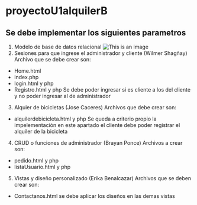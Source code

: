# proyectoU1alquilerB
## Se debe implementar los siguientes parametros
1. Modelo de base de datos relacional
  ![This is an image](https://raw.githubusercontent.com/bsponce1/proyectoU1alquilerB/main/modelo-base-de-datos.png)
2. Sesiones para que ingrese el administrador y cliente (Wilmer Shagñay)
  Archivo que se debe crear son: 
  - Home.html
  - index.php
  - login.html y php
  - Registro.html y php
  Se debe poder ingresar si es cliente a los del cliente y no poder ingresar al de administrador
 3. Alquier de bicicletas (Jose Caceres)
  Archivos que debe crear son:
  - alquilerdebicicleta.html y php
  Se queda a criterio propio la impelementación en este apartado el cliente debe poder registrar el alquiler de la bicicleta
 4. CRUD o funciones de administrador (Brayan Ponce)
  Archivos a crear son:
  - pedido.html y php
  - listaUsuario.html y php 
 5. Vistas y diseño personalizado (Erika Benalcazar)
  Archivos que se deben crear son:
  - Contactanos.html
  se debe aplicar los diseños en las demas vistas
